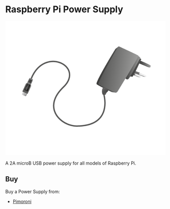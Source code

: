 # Raspberry Pi Power Supply

![Power Supply](power-supply.png)

A 2A microB USB power supply for all models of Raspberry Pi.

## Buy

Buy a Power Supply from:

- [Pimoroni](https://shop.pimoroni.com/products/raspberry-pi-universal-power-supply)
